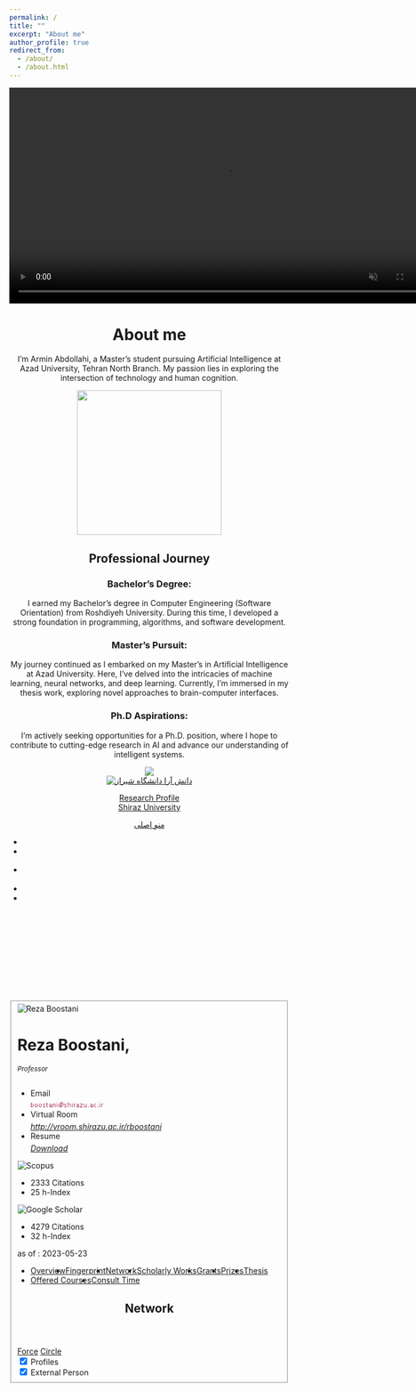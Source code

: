 ```yaml
---
permalink: /
title: ""
excerpt: "About me"
author_profile: true
redirect_from: 
  - /about/
  - /about.html
---
```



<video width="775" autoplay loop muted>
  <source src="https://github.com/user-attachments/assets/07c1bec4-b9b0-489c-b48d-7e372e323bca" type="video/mp4">
</video>


<center>
  
  <h1>
    About me
  </h1>
  
  <p>
    I’m Armin Abdollahi, a Master’s student pursuing Artificial Intelligence at Azad University, Tehran North Branch. My passion lies in exploring the intersection of technology and human cognition.
  </p>

</center>

<center>
  <img src="https://github.com/user-attachments/assets/7d7f2ec5-8ae3-4f59-912c-d1b092771aff"  width="260">
</center>


<center>
  <h2>Professional Journey</h2>
  
  <p>
    <h3>Bachelor’s Degree:</h3> I earned my Bachelor’s degree in Computer Engineering (Software Orientation) from Roshdiyeh University. During this time, I developed a strong foundation in programming, algorithms, and software development.
  </p>
  
  <p>
    <h3>Master’s Pursuit:</h3> My journey continued as I embarked on my Master’s in Artificial Intelligence at Azad University. Here, I’ve delved into the intricacies of machine learning, neural networks, and deep learning. Currently, I’m immersed in my thesis work, exploring novel approaches to brain-computer interfaces.
  </p>
  
  <p>
    <h3>Ph.D Aspirations:</h3> I’m actively seeking opportunities for a Ph.D. position, where I hope to contribute to cutting-edge research in AI and advance our understanding of intelligent systems.
  </p>

</center>



<center>
  <img src="https://github.com/user-attachments/assets/36bbc47d-6e87-4e53-a2da-55f3adfabf7f">
</center>





















<html class="ltr" dir="ltr" lang="fa-IR"> <head> <meta name="google-site-verification" content="EKhwxpZTgAJCwoY2nipkYQ4Po1w_VWR2Z-8XNA58vsM" /> <meta charset="utf-8"> <meta http-equiv="X-UA-Compatible" content="IE=edge"> <meta name="viewport" content="width=device-width, initial-scale=1, maximum-scale=1, user-scalable=no"> <title>Reza Boostani - Personal page - دانش آرا دانشگاه شیراز</title> <meta content="text/html; charset=UTF-8" http-equiv="content-type" /> <link href="/shirazu-3-theme/images/favicon.ico" rel="Shortcut Icon" /> <meta name="google-site-verification" content="EKhwxpZTgAJCwoY2nipkYQ4Po1w_VWR2Z-8XNA58vsM" /> <link href="https://profile.shirazu.ac.ir" rel="canonical" /> <link href="https://profile.shirazu.ac.ir/en/~rboostani/network" hreflang="x-default" rel="alternate"/> <link href="https://profile.shirazu.ac.ir/en/~rboostani/network" hreflang="fa-IR" rel="alternate"/> <link href="/html/css/main.css?browserId=other&amp;themeId=shirazu3_WAR_shirazu3theme&amp;minifierType=css&amp;languageId=en_US&amp;b=6100&amp;t=1538158496000" rel="stylesheet" type="text/css" /> <link href="/definition-portlet/css/main.css?browserId=other&amp;themeId=shirazu3_WAR_shirazu3theme&amp;minifierType=css&amp;languageId=en_US&amp;b=6100&amp;t=1721422720000" rel="stylesheet" type="text/css" /> <link href="/edu-manager-portlet/edu-teacher-display/css/main.css?browserId=other&amp;themeId=shirazu3_WAR_shirazu3theme&amp;minifierType=css&amp;languageId=en_US&amp;b=6100&amp;t=1721422781000" rel="stylesheet" type="text/css" /> <link href="/edu-manager-portlet/edu-teacher-display/css/highcharts.css?browserId=other&amp;themeId=shirazu3_WAR_shirazu3theme&amp;minifierType=css&amp;languageId=en_US&amp;b=6100&amp;t=1721422781000" rel="stylesheet" type="text/css" /> <link href="/edu-manager-portlet/css/datatables.min.css?browserId=other&amp;themeId=shirazu3_WAR_shirazu3theme&amp;minifierType=css&amp;languageId=en_US&amp;b=6100&amp;t=1721422781000" rel="stylesheet" type="text/css" /> <link href="/edu-manager-portlet/css/bootstrap-select.min.css?browserId=other&amp;themeId=shirazu3_WAR_shirazu3theme&amp;minifierType=css&amp;languageId=en_US&amp;b=6100&amp;t=1721422781000" rel="stylesheet" type="text/css" /> <link href="/edu-manager-portlet/css/pure-global.css?browserId=other&amp;themeId=shirazu3_WAR_shirazu3theme&amp;minifierType=css&amp;languageId=en_US&amp;b=6100&amp;t=1721422781000" rel="stylesheet" type="text/css" /> <link href="/edu-manager-portlet/css/jquery.mCustomScrollbar.min.css?browserId=other&amp;themeId=shirazu3_WAR_shirazu3theme&amp;minifierType=css&amp;languageId=en_US&amp;b=6100&amp;t=1721422781000" rel="stylesheet" type="text/css" /> <link href="/edu-manager-portlet/css/pure-profile.css?browserId=other&amp;themeId=shirazu3_WAR_shirazu3theme&amp;minifierType=css&amp;languageId=en_US&amp;b=6100&amp;t=1721422781000" rel="stylesheet" type="text/css" /> <link href="/edu-manager-portlet/css/main.css?browserId=other&amp;themeId=shirazu3_WAR_shirazu3theme&amp;minifierType=css&amp;languageId=en_US&amp;b=6100&amp;t=1721422781000" rel="stylesheet" type="text/css" /> <script type="text/javascript">var Liferay={Browser:{acceptsGzip:function(){return true},getMajorVersion:function(){return 126},getRevision:function(){return"537.36"},getVersion:function(){return"126.0.0.0"},isAir:function(){return false},isChrome:function(){return true},isFirefox:function(){return false},isGecko:function(){return true},isIe:function(){return false},isIphone:function(){return false},isLinux:function(){return false},isMac:function(){return false},isMobile:function(){return false},isMozilla:function(){return false},isOpera:function(){return false},isRtf:function(){return true},isSafari:function(){return true},isSun:function(){return false},isWap:function(){return false},isWapXhtml:function(){return false},isWebKit:function(){return true},isWindows:function(){return true},isWml:function(){return false}},Data:{isCustomizationView:function(){return false},notices:[null]},ThemeDisplay:{getCompanyId:function(){return"10156"},getCompanyGroupId:function(){return"10194"},getUserId:function(){return"10160"},getDoAsUserIdEncoded:function(){return""},getPlid:function(){return"14366"},getLayoutId:function(){return"10"},getLayoutURL:function(){return"https://profile.shirazu.ac.ir/en/teachers"},isPrivateLayout:function(){return"false"},getParentLayoutId:function(){return"0"},getScopeGroupId:function(){return"14051"},getScopeGroupIdOrLiveGroupId:function(){return"14051"},getParentGroupId:function(){return"14051"},isImpersonated:function(){return false},isSignedIn:function(){return false},getDefaultLanguageId:function(){return"fa_IR"},getLanguageId:function(){return"en_US"},isAddSessionIdToURL:function(){return false},isFreeformLayout:function(){return false},isStateExclusive:function(){return false},isStateMaximized:function(){return false},isStatePopUp:function(){return false},getPathContext:function(){return""},getPathImage:function(){return"/image"},getPathJavaScript:function(){return"/html/js"},getPathMain:function(){return"/en/c"},getPathThemeImages:function(){return"/shirazu-3-theme/images"},getPathThemeRoot:function(){return"/shirazu-3-theme/"},getURLHome:function(){return"https://profile.shirazu.ac.ir/web/guest"},getSessionId:function(){return"F8FBAF23803EBB54221FA78A9CDD6F05"},getPortletSetupShowBordersDefault:function(){return true}},PropsValues:{NTLM_AUTH_ENABLED:false}};var themeDisplay=Liferay.ThemeDisplay;Liferay.AUI={getBaseURL:function(){return"https://profile.shirazu.ac.ir/html/js/aui/"},getCombine:function(){return true},getComboPath:function(){return"/combo/?browserId=other&minifierType=&languageId=en_US&b=6100&t=1721422688000&p=/html/js&"},getFilter:function(){return{replaceStr:function(c,b,a){return b+"m="+(c.split("/html/js")[1]||"")},searchExp:"(\\?|&)/([^&]+)"}},getJavaScriptRootPath:function(){return"/html/js"},getLangPath:function(){return"aui_lang.jsp?browserId=other&themeId=shirazu3_WAR_shirazu3theme&colorSchemeId=01&minifierType=js&languageId=en_US&b=6100&t=1721422688000"},getRootPath:function(){return"/html/js/aui/"}};window.YUI_config={base:Liferay.AUI.getBaseURL(),comboBase:Liferay.AUI.getComboPath(),fetchCSS:true,filter:Liferay.AUI.getFilter(),root:Liferay.AUI.getRootPath(),useBrowserConsole:false};Liferay.currentURL="\x2fen\x2f\x7erboostani\x2fnetwork";Liferay.currentURLEncoded="%2Fen%2F%7Erboostani%2Fnetwork";</script> <script src="/html/js/barebone.jsp?browserId=other&amp;themeId=shirazu3_WAR_shirazu3theme&amp;colorSchemeId=01&amp;minifierType=js&amp;minifierBundleId=javascript.barebone.files&amp;languageId=en_US&amp;b=6100&amp;t=1721422688000" type="text/javascript"></script> <script type="text/javascript">Liferay.Portlet.list=["loginnavigator_WAR_definitionportlet","eduteacherdisplay_WAR_edumanagerportlet"];</script> <script type="text/javascript" src="/html/js/jquery/jquery-3.6.0.min.js" ></script> <script type="text/javascript" src="/html/js/jquery/jquery-migrate-git.min.js" ></script> <link class="lfr-css-file" href="/shirazu-3-theme/css/main.css?browserId=other&amp;themeId=shirazu3_WAR_shirazu3theme&amp;minifierType=css&amp;languageId=en_US&amp;b=6100&amp;t=1637341307000" rel="stylesheet" type="text/css" /> <style type="text/css"></style> <style type="text/css">.public-fucility .sp-header{z-index:100!important}.sp-header .sp-top .navbar-nav .btn-search{display:none}.pure-custom .rendering_researchoutput_short{max-width:100%!important}h6.description img{max-width:100%;height:16px}h6.description{margin:5px 0 auto}.public-fucility h6.teacher-collegeSubGgroup{font-size:12px!important}.edu-teacher-display-portlet h6.teacher-degree{font-size:12px!important}.rtl .pure-custom .content-profile-navigation nav>ul>li{margin-right:0}.rtl .pure-custom .content-profile-navigation nav li i.icon{margin-right:0}.pure-custom .content-profile-navigation nav>ul>li:hover>a{border-bottom-width:2px;border-bottom-style:solid;border-color:#666}.pure-custom .content-profile-navigation nav ul{display:flex;flex-wrap:wrap}</style> <style type="text/css"></style> <!-- Bootstrap Core CSS --> <link href="/shirazu-3-theme/css/bootstrap.min.css" rel="stylesheet" type="text/css"> <link href="/shirazu-3-theme/css/rtl/bootstrap-rtl.css" rel="stylesheet" type="text/css"> <!-- Remove it in ltr --> <!-- Custom Fonts --> <link href="/shirazu-3-theme/css/fonts.css?v=1.1" rel="stylesheet" type="text/css"> <!-- Custom CSS --> <link href="/shirazu-3-theme/css/screen.css?v=1.5.5" rel="stylesheet" type="text/css" media="screen, projection"/> <!-- Bootstrap Core JavaScript --> <script src="/shirazu-3-theme/js/bootstrap.min.js"></script> <script src="/shirazu-3-theme/js/custom.js?v=1.2.7" type="text/javascript"></script> <!-- Owl Carousel Files --> <script src="/shirazu-3-theme/js/owl-carousel/owl.carousel.min.js"></script> <link href="/shirazu-3-theme/css/owl-carousel/owl.carousel.css" rel="stylesheet" type="text/css"> <link href="/shirazu-3-theme/css/owl-carousel/owl.theme.default.css" rel="stylesheet" type="text/css"> <!-- AOS [ Animate On Scroll ] --> <link rel="stylesheet" href="/shirazu-3-theme/css/aos.css" /> <script src="/shirazu-3-theme/js/aos.js"></script> <link href="/shirazu-3-theme/css/animate.css" rel="stylesheet"> <!-- Scroll [ Fullpage.js ] --> <link rel="stylesheet" href="/shirazu-3-theme/css/fullpage.css" /> <script src="/shirazu-3-theme/js/fullpage.js"></script> <script type="text/javascript" src="/shirazu-3-theme/js/jquery.responsiveheight.js"></script> </head> <body class="public-fucility yui3-skin-sam controls-visible signed-out public-page organization-site"> <div id="body-wrap"> <div id="wrap"> <!--------------------------- Header ---------------------------> <header class="sp-header sticky fadeIn animated"> <!--------------------------- Header ---------------------------> <section class="sp-top-bar"> <div class="container"> <div class="row"> <div class="col-md-8 col-md-offset-2 sp-search" style="display: none"> <form id="site_search_form" class="sp-form" action="https://profile.shirazu.ac.ir/en/teachers?p_p_id=3&p_p_lifecycle=0&p_p_state=maximized&p_p_mode=view&_3_struts_action=%2Fsearch%2Fsearch" method="post" name="_3_fm" onsubmit="submitForm(this); return false;"> <input type="text" id="site_search" class="input-search" name="keywords" value="" placeholder="Search your phrase">
                                <button onmouseover="$('#site_search').focus()" class="btn-search"><i class="fa fa-search"></i></button>
                                <a class="sp-close" href="javascript:void(0)"><i class="fa fa-close"></i></a>
                            </form>
                        </div>
                        <div class="col-md-8 col-md-offset-2 sp-services" style="display: none">
                                                    </div>
                    </div>
                </div>
            </section>
            <div class="container">
                <div class="row">
                                            <div id="sp-logo" class="col-md-3 col-sm-4 col-xs-4">
                                                                                    <div class="logo ">
                                <a href="https://shirazu.ac.ir">
                                                                                                                                                <img class="logo-image logo-big img-responsive pull-left hidden-xs" src="/shirazu-3-theme/images/logo-ltr.png" alt="دانش آرا دانشگاه شیراز">
                                                                            <a href="/دانش-ارا"><p>Research Profile<br/>Shiraz University</p></a> </a> </div> </div> <div class="col-md-7 col-sm-4 col-xs-4"> <div id="main-nav" class="light-div nav-style"> <div id="main-nav" class="light-div nav-style"> <nav class="navbar transparent navbar-inverse"> <div class="container-fluids"> <!-- Brand and toggle get grouped for better mobile display --> <div class="navbar-header"> <a id="offcanvas-toggler" href="JavaScript:Void(0);"><i class="icon-menu"></i> منو اصلی </a> </div> <!-- Collect the nav links, forms, and other content for toggling --> <div class="collapse navbar-collapse"> </div><!-- /.navbar-collapse --> </div><!-- /.container-fluid --> </nav> </div> </div> </div> <div class="sp-top col-md-2 col-sm-4 col-xs-4"> <ul class="nav navbar-nav navbar-right pull-right"> <li><a href="c/portal/login" class="btn-login"><i class="fa fa-sign-in"></i></a></li> <li><a href="javascript:void(0)" class="btn-search"><i class="fa fa-search"></i></a></li> <li> <div id="p_p_id_82_" class="portlet-boundary portlet-boundary_82_ portlet-static portlet-static-end portlet-borderless portlet-language " > <span id="p_82"></span> <div class="portlet-body"> <div class="portlet-borderless-container" style=""> <div class="portlet-body"> <a class="taglib-language-list-text " href="https://profile.shirazu.ac.ir/en/teachers?p_p_id=82&p_p_lifecycle=1&p_p_state=normal&p_p_mode=view&_82_struts_action=%2Flanguage%2Fview&_82_redirect=%2Fen%2F%7Erboostani%2Fnetwork&languageId=en_US" lang="en-US"> EN </a> <a class="taglib-language-list-text last" href="https://profile.shirazu.ac.ir/en/teachers?p_p_id=82&p_p_lifecycle=1&p_p_state=normal&p_p_mode=view&_82_struts_action=%2Flanguage%2Fview&_82_redirect=%2Fen%2F%7Erboostani%2Fnetwork&languageId=fa_IR" lang="fa-IR"> FA </a> </div> </div> </div> </div> <style> .rtl a.taglib-language-list-text[lang="fa-IR"] { display: none; } .taglib-language-list-text { border-right: 0 !important; } .ltr a.taglib-language-list-text[lang="en-US"]{ display: none; } .ltr a.taglib-language-list-text[lang="en-GB"]{ display: none; } a.taglib-language-list-text { padding: 10px; color: #fff; line-height: 50px; } </style> </li> <li class="hidden-xs hidden-sm"><a href="https://profile.shirazu.ac.ir/en/teachers?p_auth=mjURxFj2&amp;p_p_auth=hZ80Uug3&amp;p_p_id=49&amp;p_p_lifecycle=1&amp;p_p_state=normal&amp;p_p_mode=view&amp;_49_struts_action=%2Fmy_sites%2Fview&amp;_49_groupId=14051&amp;_49_privateLayout=false"><i class="icon-home"></i></i></a></li> <li><a href="javascript:void(0)" class="btn-servises"><i class="icon-menu"></i></a></li> </ul> </div> </div> </div> </header> <div class="container" style="padding-top: 120px;padding-bottom: 40px;"> <div class="row"> <div id="p_p_id_103_" class="portlet-boundary portlet-boundary_103_ portlet-static portlet-static-end " > <span id="p_103"></span> <div class="portlet-body"> </div> </div> <div class="columns-1" id="main-content" role="main"> <div class="portlet-layout"> <div class="portlet-column portlet-column-only" id="column-1"> <div class="portlet-dropzone portlet-column-content portlet-column-content-only" id="layout-column_column-1"> <div id="p_p_id_eduteacherdisplay_WAR_edumanagerportlet_" class="portlet-boundary portlet-boundary_eduteacherdisplay_WAR_edumanagerportlet_ portlet-static portlet-static-end portlet-borderless edu-teacher-display-portlet " > <span id="p_eduteacherdisplay_WAR_edumanagerportlet"></span> <div class="portlet-body"> <div class="portlet-borderless-container" style=""> <div class="portlet-body"> <fieldset class="aui-fieldset " > <div class="aui-fieldset-content "> <script src="/edu-manager-portlet/js/highcharts/highcharts.js"></script> <script src="/edu-manager-portlet/js/highcharts//exporting.js"></script> <script src="/edu-manager-portlet/js/highcharts//accessibility.js"></script> <script src="/edu-manager-portlet/js/highcharts/wordcloud.js"></script> <script src="/edu-manager-portlet/js/highcharts/export-data.js"></script> <div class="pure-custom"> <div class="page-section page-section-persons page-section-persons-view"> <div class="page-section-header page-section-header-persons page-section-header-persons-view" data-stickyheader="true"> <div class="container"> <div class="person-vcard-wrapper"> <div class="row"> <div class="profile"> <div class="meta"> <!--photo--> <img class="image" src='/image/edu/teacher?img_id=26434&amp;t=1722444004387' alt="Reza Boostani" title="Reza Boostani"> <div class="rendering rendering_person rendering_personsocialmediaorcidrendererportal rendering_person_personsocialmediaorcidrendererportal"> <p class="scopus-link"> </p> </div> </div> <div class="information"> <div class="person-details"> <h1 class="teacher-name"> Reza Boostani, </h1> <h6 class="teacher-degree"> Professor </h6> <div class="rendering rendering_person rendering_personorganisationlistrendererportal rendering_person_personorganisationlistrendererportal"> <ul> </ul> </div> <div class="rendering rendering_person rendering_personorganisationlistrendererportal rendering_person_personorganisationlistrendererportal"> <h6 class="info-field teacher-collegeSubGgroup"> <a></a> </h6> </div> </div> <div class="rendering rendering_person rendering_personorganisationcontactrendererportal rendering_person_personorganisationcontactrendererportal"> <ul> <li class="emails"> <span class="term"> Email </span> <h6 class="description"> <img src="data:image/png;base64,iVBORw0KGgoAAAANSUhEUgAAAMYAAAAUCAYAAADWbUJ5AAABO0lEQVR42u2ZUQ4CIQxE90re1fvqhz/GKEyHlkX2vcREBaF0GWjrcQAAAAAAACRzP24P1vlq/3xV+PIq/v77da9k8Fm2/Jo3as9VNz1K3tCW9zm/3RYRmxDGhsJQwoeMPr/ClV4Y02tT+7RE0Xvfs9Oxo+V/1R89exzxKiFlJOSMrHsZYSgnZEYfRVQRp7YeUOSz2uYcCo7tyu8cP1WN44659A3rPpSsPu5pNjp35IYYsT8qlJHigftdhr9njLGtMHonhROCzRSGY/+IMNQq2Yg9Wf5GGEnXdqS/s7kcYUQSb/eEVjeI229GKIUwCoWRuUkyNqSSOFeHdNX+RRiLJt8rCSPj4ZwpjMyEd9S/lbnVJcq1SswcKU9mJP6Rf7yVknJljtEqb6tl7mguqIw969YBAAAAAAAAgE14Av58aFPoH4NEAAAAAElFTkSuQmCC" > </h6> </li> <li class="emails"> <span class="term"> Virtual Room </span> <h6 class="description"> <a href="http://vroom.shirazu.ac.ir/rboostani" class="link"> <span> http://vroom.shirazu.ac.ir/rboostani </span> </a> </h6> </li> <li class="emails"> <span class="term"> Resume </span> <h6 class="description"> <a href="https://profile.shirazu.ac.ir/en/teachers?p_p_auth=V4aGYK1I&p_p_id=eduteacherdisplay_WAR_edumanagerportlet&p_p_lifecycle=2&p_p_state=normal&p_p_mode=view&p_p_cacheability=cacheLevelPage&p_p_col_id=column-1&p_p_col_count=1&_eduteacherdisplay_WAR_edumanagerportlet_teacherId=26433&_eduteacherdisplay_WAR_edumanagerportlet_cmd=TeacherResumeFile&_eduteacherdisplay_WAR_edumanagerportlet_teacherArticleId=&_eduteacherdisplay_WAR_edumanagerportlet_PersonalPageAddress=&_eduteacherdisplay_WAR_edumanagerportlet_PersonalPageScreenName=rboostani&_eduteacherdisplay_WAR_edumanagerportlet_teacherUserId=26426&_eduteacherdisplay_WAR_edumanagerportlet_pureSection=network&_eduteacherdisplay_WAR_edumanagerportlet_mvcPath=%2Fedu-teacher-display%2Fview_teacher.jsp" class="link"> <span> Download </span> </a> </h6> </li> </ul> </div> </div> </div> <div class="metrics"> <div class="sc-icon"> <img alt="Scopus" src="/edu-manager-portlet/images/sain/sc.png"> </div> <ul class="content-statistics"> <li class="citations"> <span tabindex="0" class="tooltipped tooltipped-n"> <span class="count increment-counter"> 2333 </span> <span class="label"> Citations </span> </span> </li> <li class="h-index"> <span tabindex="0" class="tooltipped tooltipped-multiline tooltipped-n"> <span class="count increment-counter"> 25 </span> <span class="label">h-Index</span> </span> </li> </ul> <div class="gsc-icon"> <img alt="Google Scholar" src="/edu-manager-portlet/images/sain/gsc.png"> </div> <ul class="content-statistics"> <li class="citations"> <span tabindex="0" class="tooltipped tooltipped-n"> <span class="count increment-counter"> 4279 </span> <span class="label"> Citations </span> </span> </li> <li class="h-index"> <span tabindex="0" class="tooltipped tooltipped-multiline tooltipped-n"> <span class="count increment-counter"> 32 </span> <span class="label">h-Index</span> </span> </li> </ul> <div class="gsc-date"> as of : <span class="date-value"> 2023-05-23 </span> </div> <!--chart--> <div class="tooltipped tooltipped-n large-chart" id="SwGChart"> </div> </div> </div> </div> </div> <div class="subMenu"> <div class="content-profile-navigation"> <div class="container"> <nav role="navigation"> <ul class="has-overflow-navigation"> <li class=''> <a class="portal_link" href="/en/~rboostani"> <span> <i class="icon icon-person"></i> <span class="label"> Overview </span> </span> </a> </li> <li class=''> <a class="portal_link" href="/en/~rboostani/fingerprints"> <span> <i class="icon icon-fingerprint"></i> <span class="label"> Fingerprint </span> </span> </a> </li> <li class='selected'> <a class="portal_link" href="/en/~rboostani/network"> <span> <i class="icon icon-network"></i> <span class="label"> Network </span> </span> </a> </li> <li class=''> <a class="portal_link" href="/en/~rboostani/publications"> <span> <i class="icon icon-publications"></i> <span class="label"> Scholarly Works </span> </span> </a> </li> <li class=''> <a class="portal_link" href="/en/~rboostani/grants"> <span> <i class="icon icon-projects"></i> <span class="label"> Grants </span> </span> </a> </li> <li class=''> <a class="portal_link" href="/en/~rboostani/prizes"> <span> <i class="icon icon-prizes"></i> <span class="label"> Prizes </span> </span> </a> </li> <li class=''> <a class="portal_link" href="/en/~rboostani/thesis"> <span> <i class="icon icon-studentTheses"></i> <span class="label"> Thesis </span> <span class="count"></span> </span> </a> </li> <li class=''> <a class="portal_link" href="/en/~rboostani/courses"> <span> <i class="icon icon-Courses"></i> <span class="label"> Offered Courses </span> <span class="count"></span> </span> </a> </li> <li class=''> <a class="portal_link" href="/en/~rboostani/consultTime"> <span> <i class="icon icon-consultancy"></i> <span class="label"> Consult Time </span> <span class="count"></span> </span> </a> </li> </ul> </nav> </div> </div> </div> </div> <div class="page-section-content page-section-content-persons page-section-content-persons-view" style="padding-top: 0"> <div class="pure-custom"> <div class="page-section-content page-section-content-persons page-section-content-persons-network"> <div class="container"> <section class="page-section content-relation-section organisations-network-section"> <header> <h1 class="title icon icon-network"> <span class="title">Network</span> </h1> </header> <div id="researchNetworkPlaceholder"></div> <div data-content-family="com.elsevier.pure.portal.Person" data-content-id="440f7ae2-2233-4060-855c-c2a25188e2fe" data-locale="en_US" id="researchNetworkContainer"> <div id="researchNetworkHeader"> <div class="viewcontrols"> <a class="pure_icon pure_icon_play" href="javascript://" rel="play" title='Play'></a> <a class="pure_icon pure_icon_zoom-in" href="javascript://" rel="zoom_in" title='Zoom in'></a> <a class="pure_icon pure_icon_zoom-out" href="javascript://" rel="zoom_out" title='Zoom out'></a> <a class="pure_icon pure_icon_expand" rel="expand" title='Maximize the network inside your browser window'></a> <a class="pure_icon pure_icon_contract" rel="contract" title='orginal-size'></a> </div> <div class="views"> <a class="selected" href="javascript://" rel="force" title="Force"><span>Force</span></a> <a href="javascript://" rel="circle" title="Circle"><span>Circle </span></a> </div> </div> <div id="researchNetworkViewer"> <div class="controls"> <div class="families"> <div class="family"> <input name="_family_person" type="hidden"><input data-family="com.elsevier.pure.portal.Person" data-family-url="persons" id="family_person" name="family_person" type="checkbox" checked="checked"> <label for="family_person"><em class="icon icon-person"></em></label> <span>Profiles</span>
                        </div>
                        <div class="family">
                            <input name="_family_externalperson" type="hidden"><input data-family="com.elsevier.pure.portal.ExternalPerson" data-family-url="externalpersons" id="family_externalperson" name="family_externalperson" type="checkbox" checked="checked"> <label for="family_externalperson"><em class="icon icon-externalperson"></em></label> <span>External Person </span>
                        </div>
